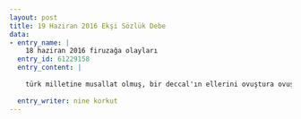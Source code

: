 ```yaml
---
layout: post
title: 19 Haziran 2016 Ekşi Sözlük Debe
data:
- entry_name: |
    18 haziran 2016 firuzağa olayları
  entry_id: 61229158
  entry_content: |
    
    türk milletine musallat olmuş, bir deccal'ın ellerini ovuştura ovuştura izlediği olaylar.  <br/><br/>orospu çocuğu deccal seni. kahrol. allah sana öyle bir kahır versin ki, cehennem için allah'a yalvar. şeytan tohumu soysuz musallat seni. kahrol sen, kahrol.<br/><br/>dikkat!<br/>kamu spotu: malum şahısın provokasyonlarına kapılmayınız. çatışma ortamlarından kaçınınız.<br/>adam belli ki tezgahı kurmuş, tüm bu tantana o yüzden. <br/>ona son bir şans vermeyin. onu bu çıkmazdan kurtaracak son can simidi, günah keçileri olmayın.
   
  entry_writer: nine korkut
---
```

